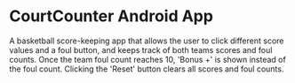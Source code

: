 # CourtCounter Android App

A basketball score-keeping app that allows the user to click different score values and a foul button, 
and keeps track of both teams scores and foul counts. Once the team foul count reaches 10, 'Bonus +' is 
shown instead of the foul count. Clicking the 'Reset' button clears all scores and foul counts.

